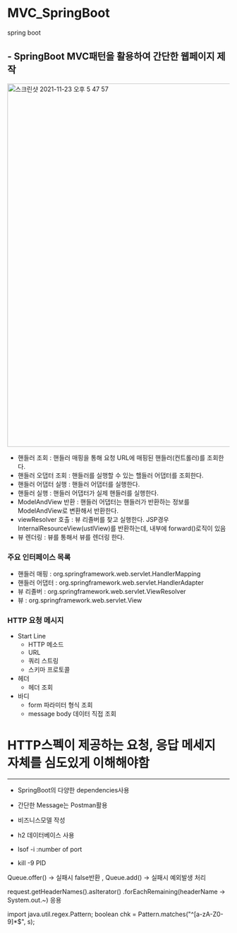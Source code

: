 # MVC_SpringBoot
spring boot

## - SpringBoot MVC패턴을 활용하여 간단한 웹페이지 제작


<img width="823" alt="스크린샷 2021-11-23 오후 5 47 57" src="https://user-images.githubusercontent.com/55525574/142994161-727297c3-8c58-4db8-ac36-1dfac643ec98.png">

- 핸들러 조회 : 핸들러 매핑을 통해 요청 URL에 매핑된 핸들러(컨트롤러)를 조회한다.
- 핸들러 오댑터 조회 : 핸들러를 실행할 수 있는 핼들러 어댑터를 조회한다.
- 핸들러 어댑터 실행 : 핸들러 어댑터를 실행한다.
- 핸들러 실행 : 핸들러 어댑터가 실제 핸들러를 실행한다.
- ModelAndView 반환 : 핸들러 어댑터는 핸들러가 반환하는 정보를 ModelAndView로 변환해서 반환한다.
- viewResolver 호출 : 뷰 리졸버를 찾고 실행한다. JSP경우 InternalResourceView(ustlView)를 반환하는데, 내부에 forward()로직이 있음
- 뷰 렌더링 : 뷰를 통해서 뷰를 렌더링 한다.

### 주요 인터페이스 목록
- 핸들러 매핑 : org.springframework.web.servlet.HandlerMapping
- 핸들러 어댑터 : org.springframework.web.servlet.HandlerAdapter
- 뷰 리졸버 : org.springframework.web.servlet.ViewResolver
- 뷰 : org.springframework.web.servlet.View

### HTTP 요청 메시지
* Start Line
   - HTTP 메소드
   - URL
   - 쿼리 스트링
   - 스키마 프로토콜
* 헤더
   - 헤더 조회
* 바디
   - form 파라미터 형식 조회
   - message body 데이터 직접 조회

# HTTP스펙이 제공하는 요청, 응답 메세지 자체를 심도있게 이해해야함
--------------------------------------

- SpringBoot의 다양한 dependencies사용
- 간단한 Message는 Postman활용
- 비즈니스모델 작성
- h2 데이터베이스 사용


- lsof -i :number of port
- kill -9 PID

Queue.offer() -> 실패시 false반환 , Queue.add() -> 실패시 예외발생 처리

request.getHeaderNames().asIterator()
         .forEachRemaining(headerName -> System.out.~) 응용


import java.util.regex.Pattern;
boolean chk = Pattern.matches("^[a-zA-Z0-9]*$", s);
